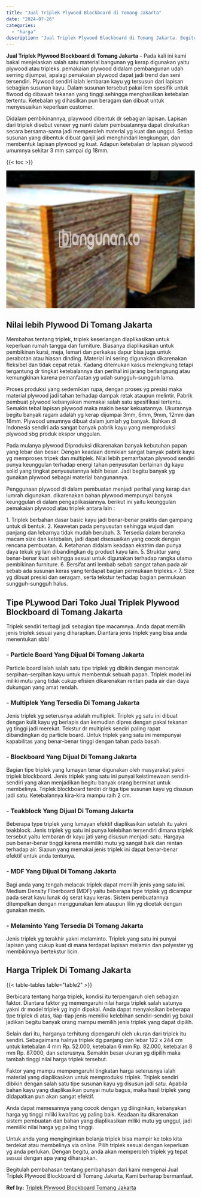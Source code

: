 ```yaml
---
title: "Jual Triplek Plywood Blockboard di Tomang Jakarta"
date: "2024-07-26"
categories: 
  - "harga"
description: "Jual Triplek Plywood Blockboard di Tomang Jakarta. Begitulah pembahasan tentang pembahasan dari kami mengenai Jual Triplek Plywood Blockboard di Tomang Jakar..."
---
```


**Jual Triplek Plywood Blockboard di Tomang Jakarta** – Pada kali ini kami bakal menjelaskan salah satu material bangunan yg kerap digunakan yaitu plywood atau tripleks. pemakaian plywood didalam pembangunan udah serring dijumpai, apalagi pemakaian plywood dapat jadi trend dan seni tersendiri. Plywood sendiri ialah lembaran kayu yg tersusun dari lapisan sebagian susunan kayu. Dalam susunan tersebut pakai lem spesifik untuk flwood dg dibawah tekanan yang tinggi sehingga menghasilkan ketebalan tertentu. Ketebalan yg dihasilkan pun beragam dan dibuat untuk menyesuaikan keperluan customer.

Didalam pembikinannya, playwood dibentuk dr sebagian lapisan. Lapisan dari triplek disebut veneer yg nanti dalam pembuatannya dapat direkatkan secara bersama-sama jadi memperoleh material yg kuat dan unggul. Setiap susunan yang dibentuk dibuat ganjil jadi menghindari lengkungan, dan membentuk lapisan plywood yg kuat. Adapun ketebalan dr lapisan plywood umumnya sekitar 3 mm sampai dg 18mm.

{{< toc >}}

![Jual Triplek Plywood Blockboard di Tomang Jakarta](/images/jual-triplek-murah-23.png)

## Nilai lebih Plywood Di Tomang Jakarta

Membahas tentang triplek, triplek keseriangan diaplikasikan untuk keperluan rumah tangga dan furniture. Biasanya diaplikasikan untuk pembikinan kursi, meja, lemari dan perkakas dapur bisa juga untuk perabotan atau hiasan dinding. Material ini sering digunakan dikarenakan fleksibel dan tidak cepat retak. Kadang ditemukan kasus melengkung tetapi tergantung dr tingkat ketebalannya dan perihal ini jarang berlangsung atau kemungkinan karena pemanfaatan yg udah sungguh-sungguh lama.

Proses produksi yang sedemikian rupa, dengan proses yg presisi maka material plywood jadi tahan terhadap dampak retak ataupun melintir. Pabrik pembuat plywood kebanyakan memakai salah satu spesifikasi tertentu. Semakin tebal lapisan plywood maka makin besar kekuatannya. Ukurannya begitu banyak ragam adalah yg kerap dijumpai 3mm, 6mm, 9mm, 12mm dan 18mm. Plywood umumnya dibuat dalam jumlah yg banyak. Bahkan di Indonesia sendiri ada sangat banyak pabrik kayu yang memproduksi plywood sbg produk ekspor unggulan.

Pada mulanya plywood Diproduksi dikarenakan banyak kebutuhan papan yang lebar dan besar. Dengan keadaan demikian sangat banyak pabrik kayu yg memproses tripek dan multiplek. Nilai lebih pemanfaatan plywood sendiri punya keunggulan terhadap energi tahan penyusutan berlainan dg kayu solid yang tingkat penyusutannya lebih besar. Jadi begitu banyak yg gunakan plywood sebagai material bangunannya.

Penggunaan plywood di dalam pembuatan menjadi perihal yang kerap dan lumrah digunakan. dikarenakan bahan plywood mempunyai banyak keunggulan di dalam pengaplikasiannya. berikut ini yaitu keunggulan pemakaian plywood atau triplek antara lain :

1\. Triplek berbahan dasar basic kayu jadi benar-benar praktis dan gampang untuk di bentuk. 2. Keawetan pada penyusutan sehingga wujud dan panjang dan lebarnya tidak mudah berubah. 3. Tersedia dalam beraneka macam size dan ketebalan, jadi dapat disesuaikan yang cocok dengan rencana pembuatan. 4. Ketahanan didalam keadaan ekstrim dan punya daya tekuk yg lain dibandingkan dg product kayu lain. 5. Struktur yang benar-benar kuat sehingga sesuai untuk digunakan terhadap rangka utama pembikinan furniture. 6. Bersifat anti lembab sebab sangat tahan pada air sebab ada susunan keras yang terdapat bagian permukaan tripleks.< 7. Size yg dibuat presisi dan seragam, serta tekstur terhadap bagian permukaan sungguh-sungguh halus.

## Tipe PLywood Dari Toko Jual Triplek Plywood Blockboard di Tomang Jakarta

Triplek sendiri terbagi jadi sebagian tipe macamnya. Anda dapat memilih jenis triplek sesuai yang diharapkan. Diantara jenis triplek yang bisa anda menentukan sbb!

### \- Particle Board Yang Dijual Di Tomang Jakarta

Particle board ialah salah satu tipe triplek yg dibikin dengan mencetak serpihan-serpihan kayu untuk membentuk sebuah papan. Triplek model ini miliki mutu yang tidak cukup efisien dikarenakan rentan pada air dan daya dukungan yang amat rendah.

### \- Multiplek Yang Tersedia Di Tomang Jakarta

Jenis triplek yg seterusnya adalah multiplek. Triplek yg satu ini dibuat dengan kulit kayu yg berlapis dan kemudian dipres dengan pakai tekanan yg tinggi jadi merekat. Tekstur dr multiplek sendiri paling rapat dibandingkan dg particle board. Untuk triplek yang satu ini mempunyai kapabilitas yang benar-benar tinggi dengan tahan pada basah.

### \- Blockboard Yang Dijual Di Tomang Jakarta

Bagian tipe triplek yang lumayan tenar digunakan oleh masyarakat yakni triplek blockboard. Jenis triplek yang satu ini punyai keistimewaan sendiri-sendiri yang akan menjadikan begitu banyak orang berminat untuk membelinya. Triplek blockboard terdiri dr tiga tipe susunan kayu yg disusun jadi satu. Ketebalannya kira-kira mampu raih 2 cm.

### \- Teakblock Yang Dijual Di Tomang Jakarta

Beberapa type triplek yang lumayan efektif diaplikasikan setelah itu yakni teakblock. Jenis triplek yg satu ini punya kelebihan tersendiri dimana triplek tersebut yaitu lembaran dr kayu jati yang disusun menjadi satu. Hargaya pun benar-benar tinggi karena memiliki mutu yg sangat baik dan rentan terhadap air. Siapun yang memakai jenis triplek ini dapat benar-benar efektif untuk anda tentunya.

### \- MDF Yang Dijual Di Tomang Jakarta

Bagi anda yang tengah melacak triplek dapat memilih jenis yang satu ini. Medium Density Fiberboard (MDF) yaitu beberapa type triplek yg dicampur pada serat kayu lunak dg serat kayu keras. Sistem pembuatannya ditempelkan dengan menggunakan lem ataupun lilin yg dicetak dengan gunakan mesin.

### \- Melaminto Yang Tersedia Di Tomang Jakarta

Jenis triplek yg terakhir yakni melaminto. Triplek yang satu ini punyai lapisan yang cukup kuat di mana terdapat lapisan melamin dan polyester yg membikinnya bertekstur licin.

## Harga Triplek Di Tomang Jakarta

{{< table-tables table="table2" >}}

Berbicara tentang harga triplek, kondisi itu terpengaruh oleh sebagian faktor. Diantara faktor yg memengaruhi nilai harga triplek salah satunya yakni dr model triplek yg ingin dipakai. Anda dapat menyaksikan beberapa tipe triplek di atas, tiap-tiap jenis memiliki kelebihan sendiri-sendiri yg bakal jadikan begitu banyak orang mampu memilih jenis triplek yang dapat dipilih.

Selain dari itu, harganya terhitung dipengaruhi oleh ukuran dari triplek itu sendiri. Sebagaimana halnya triplek dg panjang dan lebar 122 x 244 cm untuk ketebalan 4 mm Rp. 52.000, ketebalan 6 mm Rp. 82.000, ketebalan 8 mm Rp. 87.000, dan seterusnya. Semakin besar ukuran yg dipilih maka tambah tinggi nilai harga triplek tersebut.

Faktor yang mampu mempengaruhi tingkatan harga seterusnya ialah material yang diaplikasikan untuk memproduksi triplek. Triplek sendiri dibikin dengan salah satu tipe susunan kayu yg disusun jadi satu. Apabila bahan kayu yang diaplikasikan punyai mutu bagus, maka hasil triplek yang didapatkan pun akan sangat efektif.

Anda dapat memesannya yang cocok dengan yg diinginkan, kebanyakan harga yg tinggi miliki kwalitas yg paling baik. Keadaan itu dikarenakan sistem pembuatan dan bahan yang diaplikasikan miliki mutu yg unggul, jadi memiliki nilai harga yg paling tinggi.

Untuk anda yang menginginkan belanja triplek bisa mampir ke toko kita terdekat atau membelinya via online. Pilih triplek sesuai dengan keperluan yg anda perlukan. Dengan begitu, anda akan memperoleh triplek yg tepat sesuai dengan apa yang diharapkan.

Begitulah pembahasan tentang pembahasan dari kami mengenai Jual Triplek Plywood Blockboard di Tomang Jakarta, Kami berharap bermanfaat.

**Ref by:** [Triplek Plywood Blockboard Tomang Jakarta](https://id.wikipedia.org/wiki/Triplek)
